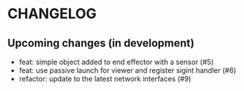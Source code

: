 # CHANGELOG

## Upcoming changes (in development)

- feat: simple object added to end effector with a sensor (#5)
- feat: use passive launch for viewer and register sigint handler (#6)
- refactor: update to the latest network interfaces (#9)